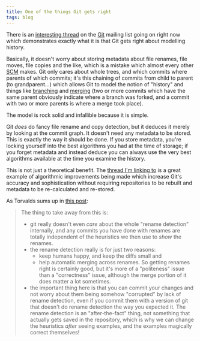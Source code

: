 ```yaml
---
title: One of the things Git gets right
tags: blog
---
```


There is an [interesting thread](http://marc.info/?l=git&m=119637184605851&w=2) on the [Git](http://www.wincent.com/knowledge-base/Git) mailing list going on right now which demonstrates exactly what it is that Git gets right about modelling history.

Basically, it doesn't worry about storing metadata about file renames, file moves, file copies and the like, which is a mistake which almost every other [SCM](http://www.wincent.com/knowledge-base/SCM) makes. Git only cares about whole trees, and which commits where parents of which commits; it's this chaining of commits from child to parent (to grandparent...) which allows Git to model the notion of "history" and things like [branching](http://www.wincent.com/knowledge-base/branching) and [merging](http://www.wincent.com/knowledge-base/merging) (two or more commits which have the same parent obviously indicate where a branch was forked, and a commit with two or more parents is where a merge took place).

The model is rock solid and infallible because it is simple.

Git *does* do fancy file rename and copy detection, but it deduces it merely by looking at the commit graph. It doesn't need any metadata to be stored. This is exactly the way it should be done. If you store metadata, you're locking yourself into the best algorithms you had at the time of storage; if you forget metadata and instead deduce you can always use the very best algorithms available at the time you examine the history.

This is not just a theoretical benefit. The [thread I'm linking to](http://marc.info/?l=git&m=119637184605851&w=2) is a great example of algorithmic improvements being made which increase Git's accuracy and sophistication without requiring repositories to be rebuilt and metadata to be re-calculated and re-stored.

As Torvalds sums up in [this post](http://marc.info/?l=git&m=119638337122721&w=2):

> The thing to take away from this is:
>
> -   git really doesn't even *care* about the whole "rename detection" internally, and any commits you have done with renames are totally independent of the heuristics we then use to *show* the renames.
> -   the rename detection really is for just two reasons:
>     -   keep humans happy, and keep the diffs small and
>     -   help automatic merging across renames. So getting renames right is certainly good, but it's more of a "politeness" issue than a "correctness" issue, although the merge portion of it does matter a lot sometimes.
> -   the important thing here is that you can commit your changes and not worry about them being somehow "corrupted" by lack of rename detection, even if you commit them with a version of git that doesn't do rename detection the way you expected it. The rename detection is an "after-the-fact" thing, not something that actually gets saved in the repository, which is why we can change the heuristics *after* seeing examples, and the examples magically correct themselves!
